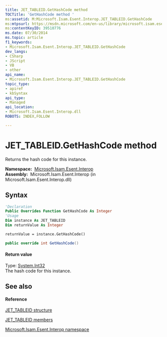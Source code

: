 ```yaml
---
title: JET_TABLEID.GetHashCode method 
TOCTitle: 'GetHashCode method '
ms:assetid: M:Microsoft.Isam.Esent.Interop.JET_TABLEID.GetHashCode
ms:mtpsurl: https://msdn.microsoft.com/en-us/library/microsoft.isam.esent.interop.jet_tableid.gethashcode(v=EXCHG.10)
ms:contentKeyID: 39510776
ms.date: 07/30/2014
ms.topic: article
f1_keywords:
- Microsoft.Isam.Esent.Interop.JET_TABLEID.GetHashCode
dev_langs:
- CSharp
- JScript
- VB
- other
api_name: 
- Microsoft.Isam.Esent.Interop.JET_TABLEID.GetHashCode
topic_type: 
- apiref
- kbSyntax
api_type: 
- Managed
api_location: 
- Microsoft.Isam.Esent.Interop.dll
ROBOTS: INDEX,FOLLOW

---
```


# JET_TABLEID.GetHashCode method

Returns the hash code for this instance.

**Namespace:**  [Microsoft.Isam.Esent.Interop](hh596136\(v=exchg.10\).md)  
**Assembly:**  Microsoft.Isam.Esent.Interop (in Microsoft.Isam.Esent.Interop.dll)

## Syntax

``` vb
'Declaration
Public Overrides Function GetHashCode As Integer
'Usage
Dim instance As JET_TABLEID
Dim returnValue As Integer

returnValue = instance.GetHashCode()
```

``` csharp
public override int GetHashCode()
```

#### Return value

Type: [System.Int32](https://docs.microsoft.com/dotnet/api/system.int32?redirectedfrom=MSDN)  
The hash code for this instance.  

## See also

#### Reference

[JET_TABLEID structure](hh566310\(v=exchg.10\).md)

[JET_TABLEID members](hh596310\(v=exchg.10\).md)

[Microsoft.Isam.Esent.Interop namespace](hh596136\(v=exchg.10\).md)

